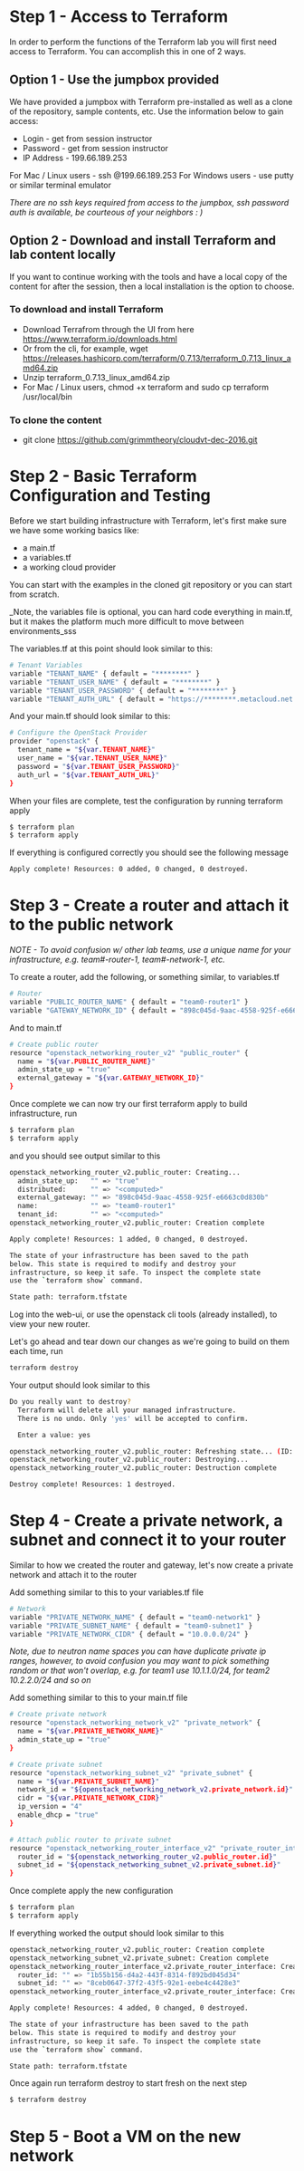 # Step 1 - Access to Terraform

In order to perform the functions of the Terraform lab you will first need access to Terraform.  You can accomplish this in one of 2 ways.

## Option 1 - Use the jumpbox provided

We have provided a jumpbox with Terraform pre-installed as well as a clone of the repository, sample contents, etc.  Use the information below to gain access:

- Login - get from session instructor
- Password - get from session instructor
- IP Address - 199.66.189.253

For Mac / Linux users - ssh <username>@199.66.189.253
For Windows users - use putty or similar terminal emulator

_There are no ssh keys required from access to the jumpbox, ssh password auth is available, be courteous of your neighbors : )_

## Option 2 - Download and install Terraform and lab content locally

If you want to continue working with the tools and have a local copy of the content for after the session, then a local installation is the option to choose.

### To download and install Terraform

- Download Terrafrom through the UI from here https://www.terraform.io/downloads.html
- Or from the cli, for example, wget https://releases.hashicorp.com/terraform/0.7.13/terraform_0.7.13_linux_amd64.zip
- Unzip terraform_0.7.13_linux_amd64.zip
- For Mac / Linux users, chmod +x terraform and sudo cp terraform /usr/local/bin

### To clone the content

- git clone https://github.com/grimmtheory/cloudvt-dec-2016.git

# Step 2 - Basic Terraform Configuration and Testing

Before we start building infrastructure with Terraform, let's first make sure we have some working basics like:

- a main.tf
- a variables.tf
- a working cloud provider

You can start with the examples in the cloned git repository or you can start from scratch.

_Note, the variables file is optional, you can hard code everything in main.tf, but it makes the platform much more difficult to move between environments_sss

The variables.tf at this point should look similar to this:

```sh
# Tenant Variables
variable "TENANT_NAME" { default = "********" }
variable "TENANT_USER_NAME" { default = "********" }
variable "TENANT_USER_PASSWORD" { default = "********" }
variable "TENANT_AUTH_URL" { default = "https://********.metacloud.net:5000/v2.0" }
```

And your main.tf should look similar to this:

```sh
# Configure the OpenStack Provider
provider "openstack" {
  tenant_name = "${var.TENANT_NAME}"
  user_name = "${var.TENANT_USER_NAME}"
  password = "${var.TENANT_USER_PASSWORD}"
  auth_url = "${var.TENANT_AUTH_URL}"
}
```

When your files are complete, test the configuration by running terraform apply

```sh
$ terraform plan
$ terraform apply
```

If everything is configured correctly you should see the following message

```sh
Apply complete! Resources: 0 added, 0 changed, 0 destroyed.
```

# Step 3 - Create a router and attach it to the public network

_NOTE - To avoid confusion w/ other lab teams, use a unique name for your infrastructure, e.g. team#-router-1, team#-network-1, etc._

To create a router, add the following, or something similar, to variables.tf

```sh
# Router
variable "PUBLIC_ROUTER_NAME" { default = "team0-router1" }
variable "GATEWAY_NETWORK_ID" { default = "898c045d-9aac-4558-925f-e6663c0d830b" }
```

And to main.tf

```sh
# Create public router
resource "openstack_networking_router_v2" "public_router" {
  name = "${var.PUBLIC_ROUTER_NAME}"
  admin_state_up = "true"
  external_gateway = "${var.GATEWAY_NETWORK_ID}"
}
```

Once complete we can now try our first terraform apply to build infrastructure, run

```sh
$ terraform plan
$ terraform apply
```

and you should see output similar to this

```sh
openstack_networking_router_v2.public_router: Creating...
  admin_state_up:   "" => "true"
  distributed:      "" => "<computed>"
  external_gateway: "" => "898c045d-9aac-4558-925f-e6663c0d830b"
  name:             "" => "team0-router1"
  tenant_id:        "" => "<computed>"
openstack_networking_router_v2.public_router: Creation complete

Apply complete! Resources: 1 added, 0 changed, 0 destroyed.

The state of your infrastructure has been saved to the path
below. This state is required to modify and destroy your
infrastructure, so keep it safe. To inspect the complete state
use the `terraform show` command.

State path: terraform.tfstate
```

Log into the web-ui, or use the openstack cli tools (already installed), to view your new router.

Let's go ahead and tear down our changes as we're going to build on them each time, run

```sh
terraform destroy
```

Your output should look similar to this

```sh
Do you really want to destroy?
  Terraform will delete all your managed infrastructure.
  There is no undo. Only 'yes' will be accepted to confirm.

  Enter a value: yes

openstack_networking_router_v2.public_router: Refreshing state... (ID: d91d27cb-6ca4-4073-bcbb-3482575a38a3)
openstack_networking_router_v2.public_router: Destroying...
openstack_networking_router_v2.public_router: Destruction complete

Destroy complete! Resources: 1 destroyed.
```

# Step 4 - Create a private network, a subnet and connect it to your router

Similar to how we created the router and gateway, let's now create a private network and attach it to the router

Add something similar to this to your variables.tf file

```sh
# Network
variable "PRIVATE_NETWORK_NAME" { default = "team0-network1" }
variable "PRIVATE_SUBNET_NAME" { default = "team0-subnet1" }
variable "PRIVATE_NETWORK_CIDR" { default = "10.0.0.0/24" }
```

_Note, due to neutron name spaces you can have duplicate private ip ranges, however, to avoid confusion you may want to pick something random or that won't overlap, e.g. for team1 use 10.1.1.0/24, for team2 10.2.2.0/24 and so on_

Add something similar to this to your main.tf file

```sh
# Create private network
resource "openstack_networking_network_v2" "private_network" {
  name = "${var.PRIVATE_NETWORK_NAME}"
  admin_state_up = "true"
}

# Create private subnet
resource "openstack_networking_subnet_v2" "private_subnet" {
  name = "${var.PRIVATE_SUBNET_NAME}"
  network_id = "${openstack_networking_network_v2.private_network.id}"
  cidr = "${var.PRIVATE_NETWORK_CIDR}"
  ip_version = "4"
  enable_dhcp = "true"
}

# Attach public router to private subnet
resource "openstack_networking_router_interface_v2" "private_router_interface" {
  router_id = "${openstack_networking_router_v2.public_router.id}"
  subnet_id = "${openstack_networking_subnet_v2.private_subnet.id}"
}
```

Once complete apply the new configuration

```sh
$ terraform plan
$ terraform apply
```

If everything worked the output should look similar to this

```sh
openstack_networking_router_v2.public_router: Creation complete
openstack_networking_subnet_v2.private_subnet: Creation complete
openstack_networking_router_interface_v2.private_router_interface: Creating...
  router_id: "" => "1b55b156-d4a2-443f-8314-f892bd045d34"
  subnet_id: "" => "8ceb0647-37f2-43f5-92e1-eebe4c4428e3"
openstack_networking_router_interface_v2.private_router_interface: Creation complete

Apply complete! Resources: 4 added, 0 changed, 0 destroyed.

The state of your infrastructure has been saved to the path
below. This state is required to modify and destroy your
infrastructure, so keep it safe. To inspect the complete state
use the `terraform show` command.

State path: terraform.tfstate
```

Once again run terraform destroy to start fresh on the next step

```sh
$ terraform destroy
```

# Step 5 - Boot a VM on the new network
